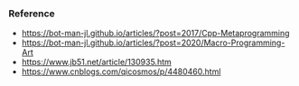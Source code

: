 
### Reference

- https://bot-man-jl.github.io/articles/?post=2017/Cpp-Metaprogramming
- https://bot-man-jl.github.io/articles/?post=2020/Macro-Programming-Art
- https://www.jb51.net/article/130935.htm
- https://www.cnblogs.com/qicosmos/p/4480460.html
